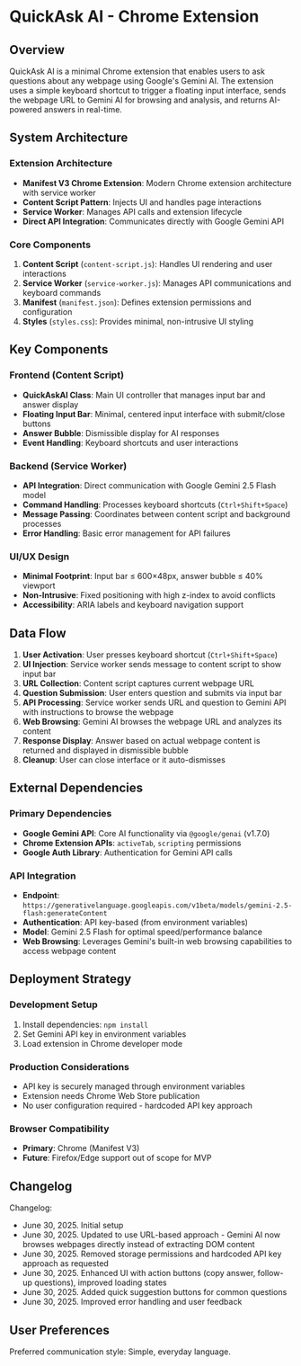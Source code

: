 # QuickAsk AI - Chrome Extension

## Overview

QuickAsk AI is a minimal Chrome extension that enables users to ask questions about any webpage using Google's Gemini AI. The extension uses a simple keyboard shortcut to trigger a floating input interface, sends the webpage URL to Gemini AI for browsing and analysis, and returns AI-powered answers in real-time.

## System Architecture

### Extension Architecture
- **Manifest V3 Chrome Extension**: Modern Chrome extension architecture with service worker
- **Content Script Pattern**: Injects UI and handles page interactions
- **Service Worker**: Manages API calls and extension lifecycle
- **Direct API Integration**: Communicates directly with Google Gemini API

### Core Components
1. **Content Script** (`content-script.js`): Handles UI rendering and user interactions
2. **Service Worker** (`service-worker.js`): Manages API communications and keyboard commands
3. **Manifest** (`manifest.json`): Defines extension permissions and configuration
4. **Styles** (`styles.css`): Provides minimal, non-intrusive UI styling

## Key Components

### Frontend (Content Script)
- **QuickAskAI Class**: Main UI controller that manages input bar and answer display
- **Floating Input Bar**: Minimal, centered input interface with submit/close buttons
- **Answer Bubble**: Dismissible display for AI responses
- **Event Handling**: Keyboard shortcuts and user interactions

### Backend (Service Worker)
- **API Integration**: Direct communication with Google Gemini 2.5 Flash model
- **Command Handling**: Processes keyboard shortcuts (`Ctrl+Shift+Space`)
- **Message Passing**: Coordinates between content script and background processes
- **Error Handling**: Basic error management for API failures

### UI/UX Design
- **Minimal Footprint**: Input bar ≤ 600×48px, answer bubble ≤ 40% viewport
- **Non-Intrusive**: Fixed positioning with high z-index to avoid conflicts
- **Accessibility**: ARIA labels and keyboard navigation support

## Data Flow

1. **User Activation**: User presses keyboard shortcut (`Ctrl+Shift+Space`)
2. **UI Injection**: Service worker sends message to content script to show input bar
3. **URL Collection**: Content script captures current webpage URL
4. **Question Submission**: User enters question and submits via input bar
5. **API Processing**: Service worker sends URL and question to Gemini API with instructions to browse the webpage
6. **Web Browsing**: Gemini AI browses the webpage URL and analyzes its content
7. **Response Display**: Answer based on actual webpage content is returned and displayed in dismissible bubble
8. **Cleanup**: User can close interface or it auto-dismisses

## External Dependencies

### Primary Dependencies
- **Google Gemini API**: Core AI functionality via `@google/genai` (v1.7.0)
- **Chrome Extension APIs**: `activeTab`, `scripting` permissions
- **Google Auth Library**: Authentication for Gemini API calls

### API Integration
- **Endpoint**: `https://generativelanguage.googleapis.com/v1beta/models/gemini-2.5-flash:generateContent`
- **Authentication**: API key-based (from environment variables)
- **Model**: Gemini 2.5 Flash for optimal speed/performance balance
- **Web Browsing**: Leverages Gemini's built-in web browsing capabilities to access webpage content

## Deployment Strategy

### Development Setup
1. Install dependencies: `npm install`
2. Set Gemini API key in environment variables
3. Load extension in Chrome developer mode

### Production Considerations
- API key is securely managed through environment variables
- Extension needs Chrome Web Store publication
- No user configuration required - hardcoded API key approach

### Browser Compatibility
- **Primary**: Chrome (Manifest V3)
- **Future**: Firefox/Edge support out of scope for MVP

## Changelog

Changelog:
- June 30, 2025. Initial setup
- June 30, 2025. Updated to use URL-based approach - Gemini AI now browses webpages directly instead of extracting DOM content
- June 30, 2025. Removed storage permissions and hardcoded API key approach as requested
- June 30, 2025. Enhanced UI with action buttons (copy answer, follow-up questions), improved loading states
- June 30, 2025. Added quick suggestion buttons for common questions
- June 30, 2025. Improved error handling and user feedback

## User Preferences

Preferred communication style: Simple, everyday language.